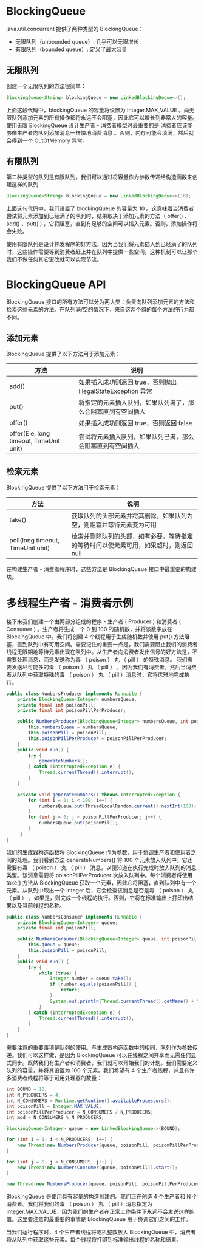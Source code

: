 # BlockingQueue

java.util.concurrent 提供了两种类型的 BlockingQueue：

- 无限队列（unbounded queue）: 几乎可以无限增长
- 有限队列（bounded queue）: 定义了最大容量

## 无限队列

创建一个无限队列的方法很简单：

```java
BlockingQueue<String> blockingQueue = new LinkedBlockingDeque<>();
```

上面这段代码中，blockingQueue 的容量将设置为 Integer.MAX_VALUE 。向无限队列添加元素的所有操作都将永远不会阻塞，因此它可以增长到非常大的容量。使用无限 BlockingQueue 设计生产者 - 消费者模型时最重要的是 消费者应该能够像生产者向队列添加消息一样快地消费消息 。否则，内存可能会填满，然后就会得到一个 OutOfMemory 异常。

## 有限队列

第二种类型的队列是有限队列。我们可以通过将容量作为参数传递给构造函数来创建这样的队列

```java
BlockingQueue<String> blockingQueue = new LinkedBlockingDeque<>(10);
```

上面这句代码中，我们设置了 blockingQueue 的容量为 10 。这意味着当消费者尝试将元素添加到已经满了的队列时，结果取决于添加元素的方法（ offer() 、add() 、put() ) ，它将阻塞，直到有足够的空间可以插入元素。否则，添加操作将会失败。

使用有限队列是设计并发程序的好方法，因为当我们将元素插入到已经满了的队列时，这些操作需要等到消费者赶上并在队列中提供一些空间。这种机制可以让那个我们不做任何其它更改就可以实现节流。

# BlockingQueue API

BlockingQueue 接口的所有方法可以分为两大类：负责向队列添加元素的方法和检索这些元素的方法。在队列满/空的情况下，来自这两个组的每个方法的行为都不同。

## 添加元素

BlockingQueue 提供了以下方法用于添加元素：

| 方法                                    | 说明                                                         |
| --------------------------------------- | ------------------------------------------------------------ |
| add()                                   | 如果插入成功则返回 true，否则抛出 IllegalStateException 异常 |
| put()                                   | 将指定的元素插入队列，如果队列满了，那么会阻塞直到有空间插入 |
| offer()                                 | 如果插入成功则返回 true，否则返回 false                      |
| offer(E e, long timeout, TimeUnit unit) | 尝试将元素插入队列，如果队列已满，那么会阻塞直到有空间插入   |

## 检索元素

BlockingQueue 提供了以下方法用于检索元素：

| 方法                              | 说明                                                                                  |
| --------------------------------- | ------------------------------------------------------------------------------------- |
| take()                            | 获取队列的头部元素并将其删除，如果队列为空，则阻塞并等待元素变为可用                  |
| poll(long timeout, TimeUnit unit) | 检索并删除队列的头部，如有必要，等待指定的等待时间以使元素可用，如果超时，则返回 null |

在构建生产者 - 消费者程序时，这些方法是 BlockingQueue 接口中最重要的构建块。

# 多线程生产者 - 消费者示例

接下来我们创建一个由两部分组成的程序 - 生产者 ( Producer ) 和消费者 ( Consumer ) 。生产者将生成一个 0 到 100 的随机数，并将该数字放在 BlockingQueue 中。我们将创建 4 个线程用于生成随机数并使用 put() 方法阻塞，直到队列中有可用空间。需要记住的重要一点是，我们需要阻止我们的消费者线程无限期地等待元素出现在队列中。从生产者向消费者发出信号的好方法是，不需要处理消息，而是发送称为毒 （ poison ） 丸 （ pill ） 的特殊消息。 我们需要发送尽可能多的毒 （ poison ） 丸 （ pill ） ，因为我们有消费者。然后当消费者从队列中获取特殊的毒 （ poison ） 丸 （ pill ）消息时，它将优雅地完成执行。

```java
public class NumbersProducer implements Runnable {
    private BlockingQueue<Integer> numbersQueue;
    private final int poisonPill;
    private final int poisonPillPerProducer;

    public NumbersProducer(BlockingQueue<Integer> numbersQueue, int poisonPill, int poisonPillPerProducer) {
        this.numbersQueue = numbersQueue;
        this.poisonPill = poisonPill;
        this.poisonPillPerProducer = poisonPillPerProducer;
    }
    public void run() {
        try {
            generateNumbers();
        } catch (InterruptedException e) {
            Thread.currentThread().interrupt();
        }
    }

    private void generateNumbers() throws InterruptedException {
        for (int i = 0; i < 100; i++) {
            numbersQueue.put(ThreadLocalRandom.current().nextInt(100));
        }
        for (int j = 0; j < poisonPillPerProducer; j++) {
            numbersQueue.put(poisonPill);
        }
     }
}
```

我们的生成器构造函数将 BlockingQueue 作为参数，用于协调生产者和使用者之间的处理。我们看到方法 generateNumbers() 将 100 个元素放入队列中。它还需要有毒 （ poison ） 丸 （ pill ） 消息，以便知道在执行完成时放入队列的消息类型。该消息需要将 poisonPillPerProducer 次放入队列中。每个消费者将使用 take() 方法从 BlockingQueue 获取一个元素，因此它将阻塞，直到队列中有一个元素。从队列中取出一个 Integer 后，它会检查该消息是否是毒 （ poison ） 丸 （ pill ） ，如果是，则完成一个线程的执行。否则，它将在标准输出上打印出结果以及当前线程的名称。

```java
public class NumbersConsumer implements Runnable {
    private BlockingQueue<Integer> queue;
    private final int poisonPill;

    public NumbersConsumer(BlockingQueue<Integer> queue, int poisonPill) {
        this.queue = queue;
        this.poisonPill = poisonPill;
    }
    public void run() {
        try {
            while (true) {
                Integer number = queue.take();
                if (number.equals(poisonPill)) {
                    return;
                }
                System.out.println(Thread.currentThread().getName() + " result: " + number);
            }
        } catch (InterruptedException e) {
            Thread.currentThread().interrupt();
        }
    }
}
```

需要注意的重要事项是队列的使用。与生成器构造函数中的相同，队列作为参数传递。我们可以这样做，是因为 BlockingQueue 可以在线程之间共享而无需任何显式同步。既然我们有生产者和消费者，我们就可以开始我们的计划。我们需要定义队列的容量，并将其设置为 100 个元素。我们希望有 4 个生产者线程，并且有许多消费者线程将等于可用处理器的数量：

```java
int BOUND = 10;
int N_PRODUCERS = 4;
int N_CONSUMERS = Runtime.getRuntime().availableProcessors();
int poisonPill = Integer.MAX_VALUE;
int poisonPillPerProducer = N_CONSUMERS / N_PRODUCERS;
int mod = N_CONSUMERS % N_PRODUCERS;

BlockingQueue<Integer> queue = new LinkedBlockingQueue<>(BOUND);

for (int i = 1; i < N_PRODUCERS; i++) {
    new Thread(new NumbersProducer(queue, poisonPill, poisonPillPerProducer)).start();
}

for (int j = 0; j < N_CONSUMERS; j++) {
    new Thread(new NumbersConsumer(queue, poisonPill)).start();
}

new Thread(new NumbersProducer(queue, poisonPill, poisonPillPerProducer + mod)).start();
```

BlockingQueue 是使用具有容量的构造创建的。我们正在创造 4 个生产者和 N 个消费者。我们将我们的毒 （ poison ） 丸 （ pill ）消息指定为 Integer.MAX_VALUE，因为我们的生产者在正常工作条件下永远不会发送这样的值。这里要注意的最重要的事情是 BlockingQueue 用于协调它们之间的工作。

当我们运行程序时，4 个生产者线程将随机整数放入 BlockingQueue 中，消费者将从队列中获取这些元素。每个线程将打印到标准输出线程的名称和结果。
